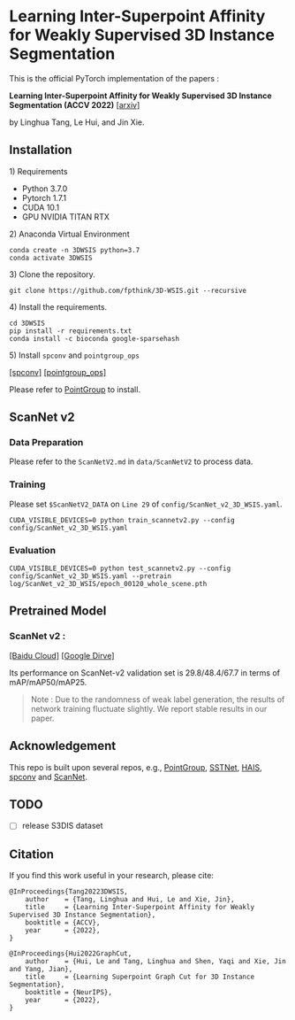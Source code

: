 # Learning Inter-Superpoint Affinity for Weakly Supervised 3D Instance Segmentation

This is the official PyTorch implementation of the papers :

**Learning Inter-Superpoint Affinity for Weakly Supervised 3D Instance Segmentation (ACCV 2022)**  [[arxiv]](https://arxiv.org/abs/2210.05534)

by Linghua Tang, Le Hui, and Jin Xie. 

## Installation

1\) Requirements
* Python 3.7.0
* Pytorch 1.7.1
* CUDA 10.1
* GPU NVIDIA TITAN RTX

2\) Anaconda Virtual Environment
```
conda create -n 3DWSIS python=3.7
conda activate 3DWSIS
```

3\) Clone the repository.
```
git clone https://github.com/fpthink/3D-WSIS.git --recursive
```

4\) Install the requirements.
```
cd 3DWSIS
pip install -r requirements.txt
conda install -c bioconda google-sparsehash 
```

5\) Install `spconv` and `pointgroup_ops ` 

[[spconv]](https://github.com/llijiang/spconv) [[pointgroup_ops]](https://github.com/dvlab-research/PointGroup/tree/master/lib/pointgroup_ops)

Please refer to [PointGroup](https://github.com/dvlab-research/PointGroup) to install.


## ScanNet v2

### Data Preparation 

Please refer to the `ScanNetV2.md` in `data/ScanNetV2` to process data.

### Training

Please set `$ScanNetV2_DATA` on `Line 29` of `config/ScanNet_v2_3D_WSIS.yaml`.

```
CUDA_VISIBLE_DEVICES=0 python train_scannetv2.py --config config/ScanNet_v2_3D_WSIS.yaml
```

### Evaluation

```
CUDA_VISIBLE_DEVICES=0 python test_scannetv2.py --config config/ScanNet_v2_3D_WSIS.yaml --pretrain log/ScanNet_v2_3D_WSIS/epoch_00120_whole_scene.pth
```

## Pretrained Model

### ScanNet v2 :
[[Baidu Cloud]](https://pan.baidu.com/s/1F-LP-2nozqZqfLQjbxn63g?pwd=jsj3) [[Google Dirve]](https://drive.google.com/drive/folders/10wS-yfrP6xfxnKzAFOdKOL4MBgENkQup?usp=sharing)

Its performance on ScanNet-v2 validation set is 29.8/48.4/67.7 in terms of mAP/mAP50/mAP25. 
> Note :  Due to the randomness of weak label generation, the results of network training fluctuate slightly. We report stable results in our paper.

## Acknowledgement
This repo is built upon several repos, e.g., [PointGroup](https://github.com/dvlab-research/PointGroupt), [SSTNet](https://github.com/Gorilla-Lab-SCUT/SSTNet), [HAIS](https://github.com/hustvl/HAIS), [spconv](https://github.com/traveller59/spconv) and [ScanNet](https://github.com/ScanNet/ScanNet).

## TODO
- [ ] release S3DIS dataset


## Citation
If you find this work useful in your research, please cite:
```
@InProceedings{Tang20223DWSIS,
    author    = {Tang, Linghua and Hui, Le and Xie, Jin},
    title     = {Learning Inter-Superpoint Affinity for Weakly Supervised 3D Instance Segmentation},
    booktitle = {ACCV},
    year      = {2022},
}

@InProceedings{Hui2022GraphCut,
    author    = {Hui, Le and Tang, Linghua and Shen, Yaqi and Xie, Jin and Yang, Jian},
    title     = {Learning Superpoint Graph Cut for 3D Instance Segmentation},
    booktitle = {NeurIPS},
    year      = {2022},
}
```

